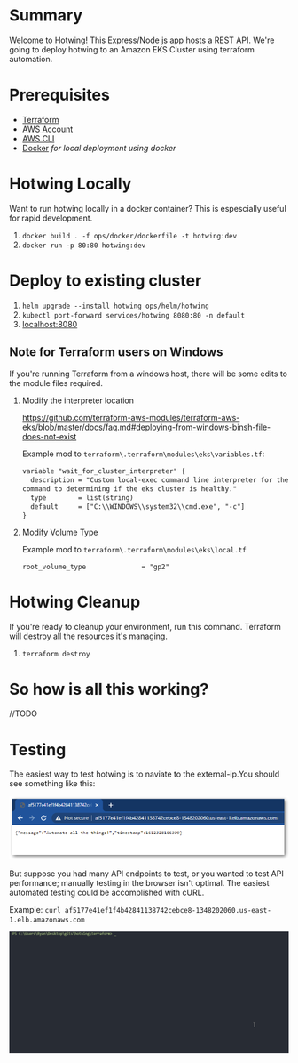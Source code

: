 # Summary
Welcome to Hotwing! This Express/Node js app hosts a REST API. We're going to deploy hotwing to an Amazon EKS Cluster using terraform automation. 

# Prerequisites
* [Terraform](https://www.terraform.io/downloads.html)
* [AWS Account](https://portal.aws.amazon.com/gp/aws/developer/registration/index.html?nc2=h_ct&src=header_signup)
* [AWS CLI](https://aws.amazon.com/cli/)
* [Docker](https://www.docker.com/products/docker-desktop) _for local deployment using docker_


# Hotwing Locally
Want to run hotwing locally in a docker container? This is espescially useful for rapid development.
1. `docker build . -f ops/docker/dockerfile -t hotwing:dev`
1. `docker run -p 80:80 hotwing:dev`

# Deploy to existing cluster
1. `helm upgrade --install hotwing ops/helm/hotwing`
1. `kubectl port-forward services/hotwing 8080:80 -n default`
1. [localhost:8080](http://localhost:8080)


## Note for Terraform users on Windows
If you're running Terraform from a windows host, there will be some edits to the module files required. 
1. Modify the interpreter location
    
    https://github.com/terraform-aws-modules/terraform-aws-eks/blob/master/docs/faq.md#deploying-from-windows-binsh-file-does-not-exist

    Example mod to `terraform\.terraform\modules\eks\variables.tf`:
    ```
    variable "wait_for_cluster_interpreter" {
      description = "Custom local-exec command line interpreter for the command to determining if the eks cluster is healthy."
      type        = list(string)
      default     = ["C:\\WINDOWS\\system32\\cmd.exe", "-c"]
    }
    ```
1. Modify Volume Type

    Example mod to `terraform\.terraform\modules\eks\local.tf`
    ```
    root_volume_type              = "gp2"
    ```

# Hotwing Cleanup
If you're ready to cleanup your environment, run this command.  Terraform will destroy all the resources it's managing.

1. `terraform destroy`

# So how is all this working?
//TODO

# Testing
The easiest way to test hotwing is to naviate to the external-ip.You should see something like this: 

![Sample Browser](assets/sample_browser.png)

But suppose you had many API endpoints to test, or you wanted to test API performance; manually testing in the browser isn't optimal. The easiest automated testing could be accomplished with cURL.  

Example:
`curl af5177e41ef1f4b42841138742cebce8-1348202060.us-east-1.elb.amazonaws.com`

![Sample cURL](assets/curl.gif)

